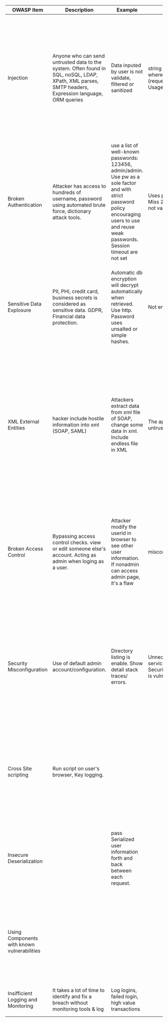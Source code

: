 | OWASP Item | Description | Example | When | Solution |
| --- |  --- | --- | --- | --- |
| Injection | Anyone who can send untrusted data to the system. Often found in SQL, noSQL, LDAP, XPath, XML parses, SMTP headers, Expression language, ORM queries | Data inputed by user is not validate, filtered or sanitized | string query=" SELECT* FROM accounts where ID={request.Parameters[RequestParameter.ID]}". Usage of vulnerable frameworks or library | Apply Static source (SAST) or Dynamic application test (DAST) into CI/CD pipeline. Use safe API, avoid interpreters, parameterize ex: query WHERE id=?. Escape special characters. Use limit in command query |
| Broken Authentication | Attacker has access to hundreds of username, password using automated brute force, dictionary attack tools. | use a list of well-known passwords: 123456, admin/admin. Use pw as a sole factor and with strict password policy encouraging users to use and reuse weak passwords. Session timeout are not set | Uses plain text or weakly hashed passwords. Miss 2FA, Exposes session IDs in the URL, not validate session periodly. | Implement weak password check. NIST 800-63B guidlines in section 5.1.1 for memorized secrets. Limit failed login.  |
| Sensitive Data Explosure | PII, PHI, credit card, business secrets is considered as sensitive data. GDPR, Financial data protection. | Automatic db encryption will decrypt automatically when retrieved. Use http. Password uses unsalted or simple hashes. | Not encrypting sensitive data | Use TLS, verify useragent if the received server certifidate is valid. Don't store sensitive data unnecessarily. use strong encrhypt algorithm. Enforce HSTS |
| XML External Entities | hacker include hostile information into xml (SOAP, SAML) | Attackers extract data from xml file of SOAP, change some data in xml. Include endless file in XML  | The application accepts XML upload from untrusted source| OWASP XXE prevention. Avoid serialization of sensitive data. Use SOAP 1.2 or higher. Disable XML external entity and DTD processing. Implement server side input validation. Use XSD validation to verify xml or xsl. SAST tools to detect XXE in source code. |
| Broken Access Control | Bypassing access control checks. view or edit someone else's account. Acting as admin when loging as a user. | Attacker modify the userid in browser to see other user information. If nonadmin can access admin page, it's a flaw | misconfig CORS. | Deny by default. CORS. Enforce record ownership. Disable webserver directory listing. Log access control failures. JWT should be invalidate on server after logout. |
| Security Misconfiguration | Use of default admin account/configuration. | Directory listing is enable. Show detail stack traces/ errors.  | Unnecessary features are enabled(ports, services, pages). Using default account. Security is disabled on upgrading. Software is vulnerable | Automate the environmental deployment. Use Minimal platform without samples, unnecessary features. Review & update configuration. Segmented application architecture. Automate process to verify all environments. |
| Cross Site scripting | Run script on user's browser, Key logging.  ||| Use framework that escapes XSS by design. OWASP XSS prevention, DOM based XSS prevention. Enable Content Security Policy. |
| Insecure Deserialization |  | pass Serialized user information forth and back between each request.  || Implement digital signatures on serialized object. Login exception while serialize/ deserialize. Monitor deserialization which happen constantly. |
| Using Components with known vulnerabilities |  ||| Subscribe email for security vulnerabilities related to components. Obtain components from official sources. Monitor libraries or components |
| Insifficient Logging and Monitoring | It takes a lot of time to identify and fix a breach without monitoring tools & log | Log logins, failed login, high value transactions || Log access control failures, failed input validation |